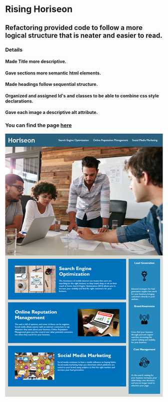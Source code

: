 # Rising Horiseon

## Refactoring provided code to follow a more logical structure that is neater and easier to read.

### Details

#### Made Title more descriptive.

#### Gave sections more semantic html elements.

#### Made headings follow sequential structure.

#### Organized and assigned Id's and classes to be able to combine css style declarations. 

#### Gave each image a descriptive alt attribute.

### You can find the page [here](https://araceligonzales.github.io/rising-horiseon/)

![](Assets\assets\images\horiseon.png)